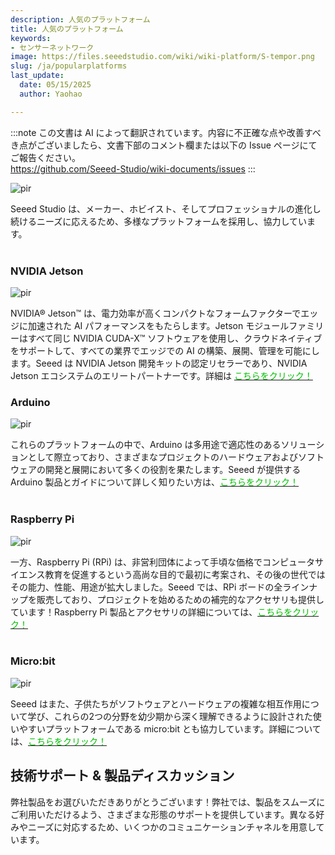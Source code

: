 ```yaml
---
description: 人気のプラットフォーム
title: 人気のプラットフォーム
keywords:
- センサーネットワーク
image: https://files.seeedstudio.com/wiki/wiki-platform/S-tempor.png
slug: /ja/popularplatforms
last_update:
  date: 05/15/2025
  author: Yaohao

---
```

:::note
この文書は AI によって翻訳されています。内容に不正確な点や改善すべき点がございましたら、文書下部のコメント欄または以下の Issue ページにてご報告ください。  
https://github.com/Seeed-Studio/wiki-documents/issues
:::

<p style={{textAlign: 'center'}}><img src="https://files.seeedstudio.com/wiki/seeed_logo/Wiki_Platform_GT_Logo.jpg" alt="pir" width={1000} height="auto" /></p>


Seeed Studio は、メーカー、ホビイスト、そしてプロフェッショナルの進化し続けるニーズに応えるため、多様なプラットフォームを採用し、協力しています。  
<br />

### NVIDIA Jetson
<p style={{textAlign: 'center'}}><img src="https://files.seeedstudio.com/wiki/wiki-platform/collection_page/NVIDIA_Jetson_collection_front.jpg" alt="pir" width={1000} height="auto" /></p>NVIDIA® Jetson™ は、電力効率が高くコンパクトなフォームファクターでエッジに加速された AI パフォーマンスをもたらします。Jetson モジュールファミリーはすべて同じ NVIDIA CUDA-X™ ソフトウェアを使用し、クラウドネイティブをサポートして、すべての業界でエッジでの AI の構築、展開、管理を可能にします。Seeed は NVIDIA Jetson 開発キットの認定リセラーであり、NVIDIA Jetson エコシステムのエリートパートナーです。詳細は <a href="/NVIDIA_Jetson"><span><font color={'8DC215'} size={"4"}>こちらをクリック！</font></span></a>

### Arduino
<p style={{textAlign: 'center'}}><img src="https://files.seeedstudio.com/wiki/wiki-platform/popular_platform/arduino.png" alt="pir" width={1000} height="auto" /></p>
これらのプラットフォームの中で、Arduino は多用途で適応性のあるソリューションとして際立っており、さまざまなプロジェクトのハードウェアおよびソフトウェアの開発と展開において多くの役割を果たします。Seeed が提供する Arduino 製品とガイドについて詳しく知りたい方は、<a href="/Arduino"><span><font color={'8DC215'} size={"4"}>こちらをクリック！</font></span></a>
<br />
<br />

### Raspberry Pi
<p style={{textAlign: 'center'}}><img src="https://files.seeedstudio.com/wiki/wiki-platform/popular_platform/raspberry-pi.jpg" alt="pir" width={1000} height="auto" /></p>
一方、Raspberry Pi (RPi) は、非営利団体によって手頃な価格でコンピュータサイエンス教育を促進するという高尚な目的で最初に考案され、その後の世代ではその能力、性能、用途が拡大しました。Seeed では、RPi ボードの全ラインナップを販売しており、プロジェクトを始めるための補完的なアクセサリも提供しています！Raspberry Pi 製品とアクセサリの詳細については、<a href="/Raspberry_Pi"><span><font color={'8DC215'} size={"4"}>こちらをクリック！</font></span></a>

<br />
<br />

### Micro:bit
<p style={{textAlign: 'center'}}><img src="https://files.seeedstudio.com/wiki/wiki-platform/popular_platform/Microbit.jpg" alt="pir" width={1000} height="auto" /></p>
Seeed はまた、子供たちがソフトウェアとハードウェアの複雑な相互作用について学び、これらの2つの分野を幼少期から深く理解できるように設計された使いやすいプラットフォームである micro:bit とも協力しています。詳細については、<a href="/microbit_wiki_page"><span><font color={'8DC215'} size={"4"}>こちらをクリック！</font></span></a>

<br />





## 技術サポート & 製品ディスカッション

弊社製品をお選びいただきありがとうございます！弊社では、製品をスムーズにご利用いただけるよう、さまざまな形態のサポートを提供しています。異なる好みやニーズに対応するため、いくつかのコミュニケーションチャネルを用意しています。

<div class="button_tech_support_container">
<a href="https://forum.seeedstudio.com/" class="button_forum"></a> 
<a href="https://www.seeedstudio.com/contacts" class="button_email"></a>
</div>

<div class="button_tech_support_container">
<a href="https://discord.gg/eWkprNDMU7" class="button_discord"></a> 
<a href="https://github.com/Seeed-Studio/wiki-documents/discussions/69" class="button_discussion"></a>
</div>